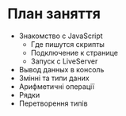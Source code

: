 # План заняття

- Знакомство с JavaScript
  - Где пишутся скрипты
  - Подключение к странице
  - Запуск с LiveServer
- Вывод данных в консоль
- Змінні та типи даних
- Арифметичні операції
- Рядки
- Перетворення типів
